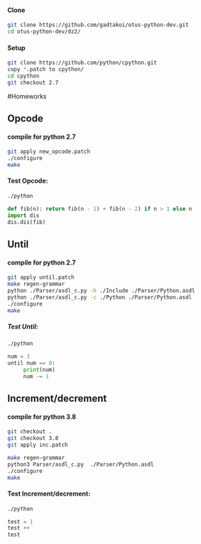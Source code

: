 #### Clone
```bash
git clone https://github.com/gadtakoi/otus-python-dev.git
cd otus-python-dev/dz2/
```

#### Setup
```bash
git clone https://github.com/python/cpython.git
copy *.patch to cpython/
cd cpython
git checkout 2.7
```

#Homeworks
## Opcode
#### compile for python 2.7
```bash
git apply new_opcode.patch
./configure
make
```
#### Test Opcode:
```bash
./python
```

```python
def fib(n): return fib(n - 1) + fib(n - 2) if n > 1 else n
import dis
dis.dis(fib)
```

## Until
#### compile for python 2.7
```bash
git apply until.patch
make regen-grammar
python ./Parser/asdl_c.py -h ./Include ./Parser/Python.asdl
python ./Parser/asdl_c.py -c ./Python ./Parser/Python.asdl
./configure
make
```

##### Test Until:
```bash
./python
```

```python
num = 3
until num == 0:
     print(num)
     num -= 1
```

## Increment/decrement
#### compile for python 3.8
```bash
git checkout .
git checkout 3.8
git apply inc.patch

make regen-grammar
python3 Parser/asdl_c.py  ./Parser/Python.asdl
./configure
make
```

#### Test Increment/decrement:
```bash
./python
```

```python
test = 1
test ++
test
```